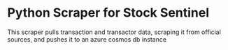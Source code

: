 # Python Scraper for Stock Sentinel

This scraper pulls transaction and transactor data, scraping it from official sources, and pushes it to an azure cosmos db instance
